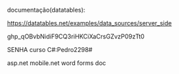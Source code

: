 

documentação(datatables):

https://datatables.net/examples/data_sources/server_side

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

 SENHA curso C#:Pedro2298#

 asp.net
 mobile.net
 word forms doc 